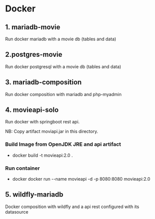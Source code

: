 # Docker

## 1. mariadb-movie
Run docker mariadb with a movie db (tables and data)

## 2.postgres-movie
Run docker postgresql with a movie db (tables and data)

## 3. mariadb-composition
Run docker composition with mariadb and php-myadmin

## 4. movieapi-solo
Run docker with springboot rest api.

NB: Copy artifact moviapi.jar in this directory.

### Build Image from OpenJDK JRE and api artifact
- docker build -t movieapi:2.0 .

### Run container
- docker docker run --name movieapi -d -p 8080:8080 movieapi:2.0

## 5. wildfly-mariadb
Docker composition with wildfly and a api rest configured with its datasource